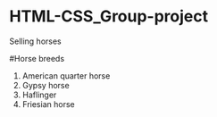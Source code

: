 # HTML-CSS_Group-project
 Selling horses

 #Horse breeds
 1. American quarter horse
 2. Gypsy horse
 3. Haflinger
 4. Friesian horse